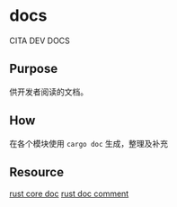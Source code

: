 # docs

CITA DEV DOCS

## Purpose

供开发者阅读的文档。

## How

在各个模块使用 `cargo doc` 生成，整理及补充

## Resource

[rust core doc](https://doc.rust-lang.org/core/index.html)
[rust doc comment](https://doc.rust-lang.org/book/ch14-02-publishing-to-crates-io.html#making-useful-documentation-comments)

